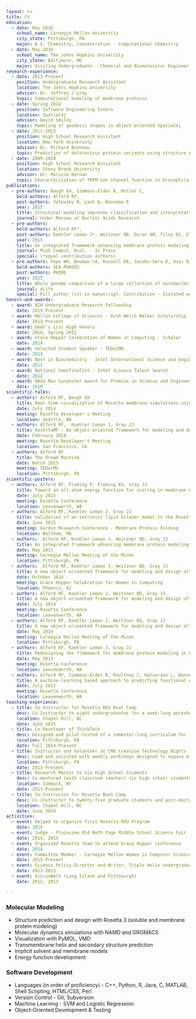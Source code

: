 ```yaml
---
layout: cv
title: CV
education:
  - date: May 2016
    school_name: Carnegie Mellon University
    city_state: Pittsburgh, PA
    major: B.S. Chemistry, Concentration - Computational Chemistry
  - date: May 2016
    school_name: The Johns Hopkins University
    city_state: Baltimore, MD
    major: Visiting Undergraduate - Chemical and Biomolecular Engineering
research-experience: 
  - date: 2013-Present
    position: Undergraduate Research Assistant
    location: The Johns Hopkins University
    advisor: Dr. Jeffrey J Gray
    topic: Computational modeling of membrane proteins
  - date: Spring 2014
    position: Software Engineering Intern
    location: Spatial4j
    advisor: David Smiley
    topic: Modeling of geodesic shapes in object-oriented Spatial4j
  - date: 2011-2013
    position: High School Research Assistant
    location: New York University
    advisor: Dr. Richard Bonneau
    topic: Prediction of deleterious protein variants using structure prediction
  - date: 2009-2010
    position: High School Research Assistant
    location: Stony Brook University
    advisor: Dr. Maruice Kernan
    topic: Characterization of TRPM ion channel function in Drosophila
publications: 
  - pre-authors: Baugh EH, Simmons-Elder R, Muller C,
    bold-authors: Alford RF,
    post-authors: Volovsky N, Lash A, Bonneau R
    year: 2015
    title: Structural modeling improves classification and interpretation of deleterious protein variation
    journal: Under Review at Nucleic Acids Research
  - pre-authors: 
    bold-authors: Alford RF*, 
    post-authors: Koehler Leman J*, Weitzner BD, Duran AM, Tiley DC, Elazar A, Gray JJ
    year: 2015
    title: An integrated framework advancing membrane protein modeling and design
    journal: PLoS Comput. Biol. - In Press 
    special: (*equal contribution authors)
  - pre-authors: Pope WH, Bowman CA, Russell DA, Jacobs-Sera D, Asai DJ, Cresawn SG, Jacobs WR,Hendrix RW, Lawrence JG, Hartfull GF,
    bold-authors: SEA-PHAGES
    post-authors: PHIRE
    year: 2015
    title: Whole genome comparison of a large collection of mycobacteriophages reveals a continuum of phage genetic diversity variation
    journal: eLife
    special: Full author list in manuscript. Contribution - Isolated and characterized a novel phage experimentally and computationally
honors-and-awards: 
  - award: NIH Undergraduate Research Fellowship
    date: 2013-Present
  - award: Mellon College of Sciences - Ruth Welch Walker Scholarship
    date: 2013-Present
  - award: Dean's List High Honors
    date: 2014, Spring 2015
  - award: Grace Hopper Celebration of Women in Computing - Scholar
    date: 2014
  - award: Selected Student Speaker - TEDxCMU
    date: 2013
  - award: Best in Biochemistry - Intel International Science and Engineering Fair
    date: 2012
  - award: National Semifinalist - Intel Science Talent Search
    date: 2012
  - award: NASA Max Carpenter Award for Promise in Science and Engineering
    date: 2010
scientific-talks: 
  - authors: Alford RF, Baugh EH
    title: Real-time visualization of Rosetta membrane simulations using the PyMOL viewer
    date: July 2014
    meeting: Rosetta Developer's Meeting
    location: Seattle, WA
  - authors: Alford RF,  Koehler Leman J, Gray JJ
    title: RosettaMP - An object-oriented framework for modeling and design of membrane proteins in Rosetta
    date: February 2014
    meeting: Rosetta Developer's Meeting
    location: San Francisco, CA
  - authors: Alford RF
    title: The Dream Machine
    date: March 2013
    meeting: TEDxCMU
    location: Pittsburgh, PA
scientific-posters: 
  - authors: Alford RF, Fleming P, Fleming KG, Gray JJ
    title: Toward an all-atom energy function for scoring in membrane environments of diverse lipid composition
    date: July 2015
    meeting: Rosetta Conference
    location: Leavenworth, WA
  - authors: Alford RF, Koehler Leman J, Gray JJ
    title: Validation of an intrinsic lipid bilayer model in the RosettaMP framework
    date: June 2015
    meeting: Gordon Research Conference - Membrane Protein Folding
    location: Waltham, MA
  - authors:  Alford RF, Koehler Leman J, Weitzner BD, Gray JJ
    title: An integrated framework advancing membrane protein modeling and design
    date: May 2015
    meeting: Carnegie Mellon Meeting of the Minds
    location: Pittsburgh, PA
  - authors:  Alford RF, Koehler Leman J, Weitzner BD, Gray JJ
    title: A new object-orieented framework for modeling and design of membrane proteins in Rosetta
    date: October 2014
    meeting: Grace Hopper Celebration for Women in Computing
    location: Phoenix, AZ
  - authors: Alford RF, Koehler Leman J, Weitzner BD, Gray JJ
    title: A new object-orieented framework for modeling and design of membrane proteins in Rosetta
    date: July 2014
    meeting: Rosetta Conference
    location: Leavenworth, WA
  - authors: Alford RF, Koehler Leman J, Weitzner BD, Gray JJ
    title: A new object-orieented framework for modeling and design of membrane proteins in Rosetta
    date: May 2014
    meeting: Carnegie Mellon Meeting of the Minds
    location: Pittsburgh, PA
  - authors: Alford RF, Koehler Leman J, Gray JJ
    title: Redesigning the framework for membrane protein modeling in Rosetta
    date: May 2013
    meeting: Rosetta Conference
    location: Leavenworth, WA
  - authors: Alford RF, Simmons-Elder R, Poultney C, Halvorsen L, Bonneau R
    title: A machine-learning based approach to predicting functional effects of mutations in membrane proteins
    date: July 2012
    meeting: Rosetta Conference
    location: Leavenworth, WA
teaching-experience: 
  - title: Co-Instructor for Rosetta REU Boot Camp
    desc: Co-Instructor to eight undergraduates for a week-long workshop describing the scientific and software development principles in the Rosetta modeling suite
    location: Chapel Hill, NC
    date: June 2015
  - title: Co-Developer of ThinkTech
    desc: Designed and pilot-tested of a semester-long curriculum for female middle school students (grades 5-8) focusing on computational thinking and confidence building
    location: Pittsburgh, PA
    date: Fall 2014-Present
  - title: Instructor and Volunteer at CMU Creative Technology Nights
    desc: Lead and assisted with weekly workshops designed to expose middle school girls (grades 5-8) to computer science, hosted at Carnegie Mellon
    location: Pittsburgh, PA
    date: 2013-Present
  - title: Research Mentor to Six High School Students
    desc: Co-mentored (with classroom teacher) six high school students conducing bioinformatics and computational structural biology research projects
    location: Commack, NY
    date: 2013-Present
  - title: Co-Instructor for Rosetta Boot Camp
    desc: Co-instructor to twenty-five graduate students and post-doctoral fellows for a week-long workshop describing scientific and software development principles in the Rosetta modeling suite. 
    location: Chapel Hill, NC
    date: June 2014
activities: 
  - event: Helped to organize first Rosetta REU Program
    date: 2015
  - event: Judge - Plainview Old Beth Page Middle School Science Fair
    date: 2014, 2015
  - event: Organized Rosetta Team to attend Grace Hopper Conference
    date: 2014
  - event: Committee Member - Carnegie Mellon Women in Computer Science
    date: 2013-Present
  - event: Science Policy Director and Writer, Triple Helix undergraduate Journal
    date: 2013-2015
  - event: VisionWalk (Long Island and Pittsburgh)
    date: 2012, 2013

---
```


<!-- Update Skills Section Separately --> 
### Molecular Modeling
 * Structure prediction and design with Rosetta 3 (soluble and membrane protein modeling)
 * Molecular dynamics simulations with NAMD and GROMACS
 * Visualization with PyMOL, VMD
 * Transmembrane helix and secondary structure prediction
 * Implicit solvent and membrane models
 * Energy function development

### Software Development
 * Languages (in order of proficiency) - C++, Python, R, Java, C, MATLAB, Shell Scripting, HTML/CSS, Perl
 * Version Control - Git, Subversion
 * Machine Learning - SVM and Logistic Regression
 * Object-Oriented Development & Testing

